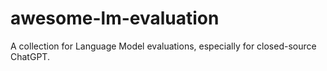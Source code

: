 # awesome-lm-evaluation
A collection for Language Model evaluations, especially for closed-source ChatGPT.
